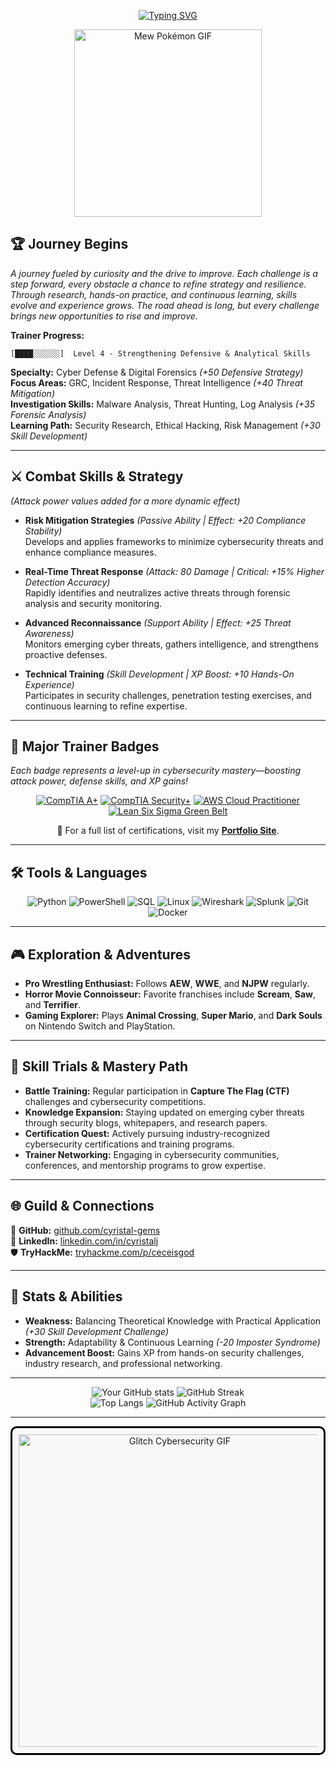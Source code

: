 <div align="center">

[![Typing SVG](https://readme-typing-svg.herokuapp.com?font=Fira+Code&weight=600&size=15&duration=3000&pause=1000&color=66CCFF&center=true&vCenter=true&width=700&lines=GRC+|+Incident+Response+|+Threat+Management+|+Digital+Forensics+|+Intelligence)](https://github.com/cyristal-gems)

</div>

<div align="center">
  <img src="https://media.giphy.com/media/IQebREsGFRXmo/giphy.gif" alt="Mew Pokémon GIF" width="300">
</div>

## 🏆 **Journey Begins**  
*A journey fueled by curiosity and the drive to improve. Each challenge is a step forward, every obstacle a chance to refine strategy and resilience. Through research, hands-on practice, and continuous learning, skills evolve and experience grows. The road ahead is long, but every challenge brings new opportunities to rise and improve.*

**Trainer Progress:**  
```
[████░░░░░░]  Level 4 - Strengthening Defensive & Analytical Skills
```

**Specialty:** Cyber Defense & Digital Forensics _(+50 Defensive Strategy)_  
**Focus Areas:** GRC, Incident Response, Threat Intelligence _(+40 Threat Mitigation)_  
**Investigation Skills:** Malware Analysis, Threat Hunting, Log Analysis _(+35 Forensic Analysis)_  
**Learning Path:** Security Research, Ethical Hacking, Risk Management _(+30 Skill Development)_   
  
---

## ⚔️ **Combat Skills & Strategy**  
_(Attack power values added for a more dynamic effect)_  

- **Risk Mitigation Strategies** *(Passive Ability | Effect: +20 Compliance Stability)*  
Develops and applies frameworks to minimize cybersecurity threats and enhance compliance measures.  

- **Real-Time Threat Response** *(Attack: 80 Damage | Critical: +15% Higher Detection Accuracy)*  
Rapidly identifies and neutralizes active threats through forensic analysis and security monitoring.  

- **Advanced Reconnaissance** *(Support Ability | Effect: +25 Threat Awareness)*  
Monitors emerging cyber threats, gathers intelligence, and strengthens proactive defenses.  

- **Technical Training** *(Skill Development | XP Boost: +10 Hands-On Experience)*  
Participates in security challenges, penetration testing exercises, and continuous learning to refine expertise.  

---

## 🏅 Major Trainer Badges
_Each badge represents a level-up in cybersecurity mastery—boosting attack power, defense skills, and XP gains!_

<div align="center">
 
[![CompTIA A+](https://img.shields.io/badge/CompTIA-A%2B-blue?style=for-the-badge&logo=comptia&logoColor=white)](https://www.comptia.org/)   [![CompTIA Security+](https://img.shields.io/badge/CompTIA-Security%2B-blue?style=for-the-badge&logo=comptia&logoColor=white)](https://www.comptia.org/)   [![AWS Cloud Practitioner](https://img.shields.io/badge/AWS-Certified%20Cloud%20Practitioner-232F3E?style=for-the-badge&logo=amazon-aws&logoColor=white)](https://aws.amazon.com/certification/certified-cloud-practitioner/)  [![Lean Six Sigma Green Belt](https://img.shields.io/badge/Lean%20Six%20Sigma-Green%20Belt-green?style=for-the-badge)](https://www.6sigma.us/six-sigma-certification/green-belt/)  

</div>

<p align="center">
  🔗 For a full list of certifications, visit my <a href="https://cyristal-gems.github.io" target="_blank"><b>Portfolio Site</b></a>.
</p>

---

## 🛠️ Tools & Languages  

<div align="center">

![Python](https://img.shields.io/badge/-Python-3776AB?logo=python&logoColor=white&style=for-the-badge)  ![PowerShell](https://img.shields.io/badge/-PowerShell-5391FE?logo=powershell&logoColor=white&style=for-the-badge)  ![SQL](https://img.shields.io/badge/-SQL-4479A1?logo=postgresql&logoColor=white&style=for-the-badge)  ![Linux](https://img.shields.io/badge/-Linux-FCC624?logo=linux&logoColor=black&style=for-the-badge)  ![Wireshark](https://img.shields.io/badge/-Wireshark-1679A7?logo=wireshark&logoColor=white&style=for-the-badge)  ![Splunk](https://img.shields.io/badge/-Splunk-000000?logo=splunk&logoColor=white&style=for-the-badge)  ![Git](https://img.shields.io/badge/-Git-F05032?logo=git&logoColor=white&style=for-the-badge)  ![Docker](https://img.shields.io/badge/-Docker-2496ED?logo=docker&logoColor=white&style=for-the-badge)  

</div>

---

## 🎮 **Exploration & Adventures**  

- **Pro Wrestling Enthusiast:** Follows **AEW**, **WWE**, and **NJPW** regularly.  
- **Horror Movie Connoisseur:** Favorite franchises include **Scream**, **Saw**, and **Terrifier**.  
- **Gaming Explorer:** Plays **Animal Crossing**, **Super Mario**, and **Dark Souls** on Nintendo Switch and PlayStation.  

---

## 📖 **Skill Trials & Mastery Path**  

- **Battle Training:** Regular participation in **Capture The Flag (CTF)** challenges and cybersecurity competitions.  
- **Knowledge Expansion:** Staying updated on emerging cyber threats through security blogs, whitepapers, and research papers.  
- **Certification Quest:** Actively pursuing industry-recognized cybersecurity certifications and training programs.  
- **Trainer Networking:** Engaging in cybersecurity communities, conferences, and mentorship programs to grow expertise.  

---

## 🌐 **Guild & Connections**  

📍 **GitHub:** [github.com/cyristal-gems](https://github.com/cyristal-gems)  
💼 **LinkedIn:** [linkedin.com/in/cyristalj](https://linkedin.com/in/cyristalj)  
🛡️ **TryHackMe:** [tryhackme.com/p/ceceisgod](https://tryhackme.com/p/ceceisgod)  

---

## 🚀 **Stats & Abilities**  
- **Weakness:** Balancing Theoretical Knowledge with Practical Application _(+30 Skill Development Challenge)_
- **Strength:** Adaptability & Continuous Learning _(-20 Imposter Syndrome)_
- **Advancement Boost:** Gains XP from hands-on security challenges, industry research, and professional networking.  

---

<div align="center">

![Your GitHub stats](https://github-readme-stats.vercel.app/api?username=cyristal-gems&show_icons=true&theme=tokyonight&hide_border=true) 
![GitHub Streak](https://streak-stats.demolab.com/?user=cyristal-gems&theme=tokyonight&hide_border=true)   
![Top Langs](https://github-readme-stats.vercel.app/api/top-langs/?username=cyristal-gems&layout=compact&theme=tokyonight&hide_border=true)
![GitHub Activity Graph](https://github-readme-activity-graph.vercel.app/graph?username=cyristal-gems&theme=tokyo-night&hide_border=true)

</div>

---

<div align="center" style="border: 3px solid #000; border-radius: 10px; padding: 10px; background-color: #f8f8f8;">
  <img src="https://media.giphy.com/media/x83yCwqh9fnK8/giphy.gif" alt="Glitch Cybersecurity GIF" width="500">
